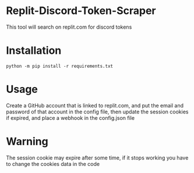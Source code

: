 # Replit-Discord-Token-Scraper
This tool will search on replit.com for discord tokens
# Installation
`python -m pip install -r requirements.txt`
# Usage
Create a GitHub account that is linked to replit.com, and put the email and password of that account in the config file, then update the session cookies if expired, and place a webhook in the config.json file
# Warning
The session cookie may expire after some time, if it stops working you have to change the cookies data in the code 
